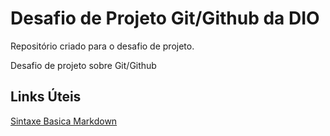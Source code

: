 # Desafio de Projeto Git/Github da DIO
Repositório criado para o desafio de projeto.

Desafio de projeto sobre Git/Github

## Links Úteis
[Sintaxe Basica Markdown](https://www.markdownguide.org/basic-syntax/) 

